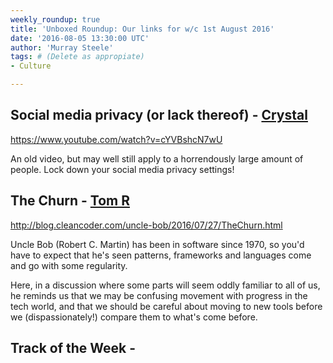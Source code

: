 ```yaml
---
weekly_roundup: true
title: 'Unboxed Roundup: Our links for w/c 1st August 2016'
date: '2016-08-05 13:30:00 UTC'
author: 'Murray Steele'
tags: # (Delete as appropiate)
- Culture

---
```


## Social media privacy (or lack thereof) - [Crystal](/people#chris-carter)

https://www.youtube.com/watch?v=cYVBshcN7wU

An old video, but may well still apply to a horrendously large amount of people. Lock down your social media privacy settings!

## The Churn - [Tom R](/people#tom-russell)

http://blog.cleancoder.com/uncle-bob/2016/07/27/TheChurn.html

Uncle Bob (Robert C. Martin) has been in software since 1970, so you'd have to expect that he's seen patterns, frameworks and languages come and go with some regularity.

Here, in a discussion where some parts will seem oddly familiar to all of us, he reminds us that we may be confusing movement with progress in the tech world, and that we should be careful about moving to new tools before we (dispassionately!) compare them to what's come before.

## Track of the Week - [](/people#)

